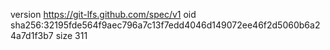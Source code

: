 version https://git-lfs.github.com/spec/v1
oid sha256:32195fde564f9aec796a7c13f7edd4046d149072ee46f2d5060b6a24a7d1f3b7
size 311
